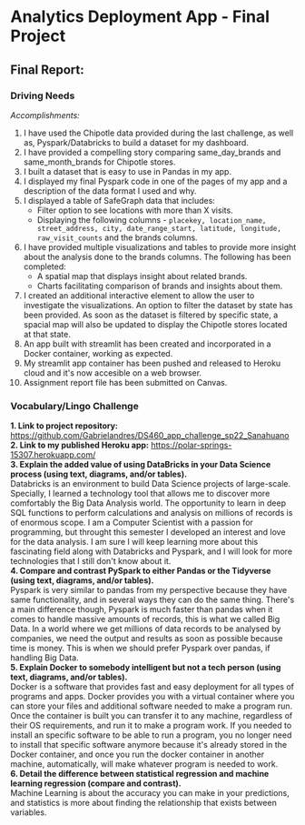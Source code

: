 # Analytics Deployment App - Final Project

## Final Report:

### Driving Needs

_Accomplishments:_

1. I have used the Chipotle data provided during the last challenge, as well as, Pyspark/Databricks to build a dataset for my dashboard.
2. I have provided a compelling story comparing same_day_brands and same_month_brands for Chipotle stores.      
3. I built a dataset that is easy to use in Pandas in my app.   
4. I displayed my final Pyspark code in one of the pages of my app and a description of the data format I used and why.      
5. I displayed a table of SafeGraph data that includes:
    - Filter option to see locations with more than X visits.   
    - Displaying the following columns - `placekey, location_name, street_address, city, date_range_start, latitude, longitude, raw_visit_counts` and the brands columns.   
6. I have provided multiple visualizations and tables to provide more insight about the analysis done to the brands columns. The following has been completed:
    - A spatial map that displays insight about related brands.   
    - Charts facilitating comparison of brands and insights about them.   
7. I created an additional interactive element to allow the user to investigate the visualizations. An option to filter the dataset by state has been provided. As soon as the dataset is filtered by specific state, a spacial map will also be updated to display the Chipotle stores located at that state.
8. An app built with streamlit has been created and incorporated in a Docker container, working as expected.
9. My streamlit app container has been pushed and released to Heroku cloud and it's now accesible on a web browser.
10. Assignment report file has been submitted on Canvas.

### Vocabulary/Lingo Challenge

**1. Link to project repository:** https://github.com/Gabrielandres/DS460_app_challenge_sp22_Sanahuano <br>
**2. Link to my published Heroku app:** https://polar-springs-15307.herokuapp.com/ <br>
**3. Explain the added value of using DataBricks in your Data Science process (using text, diagrams, and/or tables).** <br>
Databricks is an environment to build Data Science projects of large-scale. Specially, I learned a technology tool that allows me to discover more comfortably the Big Data Analysis world. The opportunity to learn in deep SQL functions to perform calculations and analysis on millions of records is of enormous scope. I am a Computer Scientist with a passion for programming, but throught this semester I developed an interest and love for the data analysis. I am sure I will keep learning more about this fascinating field along with Databricks and Pyspark, and I will look for more technologies that I still don't know about it. <br>
**4. Compare and contrast PySpark to either Pandas or the Tidyverse (using text, diagrams, and/or tables).** <br>
Pyspark is very similar to pandas from my perspective because they have same functionality, and in several ways they can do the same thing. There's a main difference though, Pyspark is much faster than pandas when it comes to handle massive amounts of records, this is what we called Big Data. In a world where we get millions of data records to be analysed by companies, we need the output and results as soon as possible because time is money. This is when we should prefer Pyspark over pandas, if handling Big Data. <br>
**5. Explain Docker to somebody intelligent but not a tech person (using text, diagrams, and/or tables).** <br>
Docker is a software that provides fast and easy deployment for all types of programs and apps. Docker provides you with a virtual container where you can store your files and additional software needed to make a program run. Once the container is built you can transfer it to any machine, regardless of their OS requirements, and run it to make a program work. If you needed to install an specific software to be able to run a program, you no longer need to install that specific software anymore because it's already stored in the Docker container, and once you run the docker container in another machine, automatically, will make whatever program is needed to work. <br>
**6. Detail the difference between statistical regression and machine learning regression (compare and contrast).** <br>
Machine Learning is about the accuracy you can make in your predictions, and statistics is more about finding the relationship that exists between variables.
